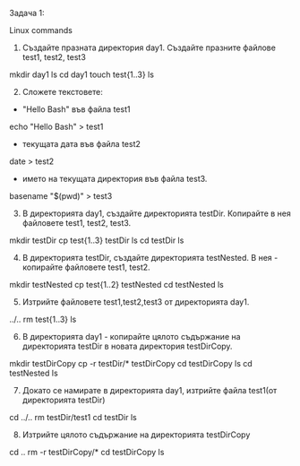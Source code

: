 Задача 1:

Linux commands
1. Създайте празната директория day1. Създайте празните файлове test1, test2, test3

mkdir day1
ls
cd day1
touch test{1..3}
ls


2. Сложете текстовете:
- "Hello Bash" във файла test1 

 echo "Hello Bash" > test1

- текущата дата във файла test2

date > test2

- името на текущата директория във файла test3.

basename "$(pwd)" > test3

3. В директорията day1, създайте директорията testDir. Копирайте в нея файловете test1, test2, test3.

mkdir testDir
cp test{1..3} testDir
ls
cd testDir
ls

4. В директорията testDir, създайте директорията testNested. В нея - копирайте файловете test1, test2.

mkdir testNested
cp test{1..2} testNested
cd testNested
ls

5. Изтрийте файловете test1,test2,test3 от директорията day1.

../..
rm test{1..3}
ls

6. В директорията day1 - копирайте цялото съдържание на директорията testDir в новата директория testDirCopy.

mkdir testDirCopy
cp -r testDir/* testDirCopy
cd testDirCopy
ls
cd testNested
ls

7. Докато се намирате в директорията day1, изтрийте файла test1(от директорията testDir)

cd ../..
rm testDir/test1
cd testDir
ls

8. Изтрийте цялото съдържание на директорията testDirCopy

cd ..
rm -r testDirCopy/*
cd testDirCopy
ls
